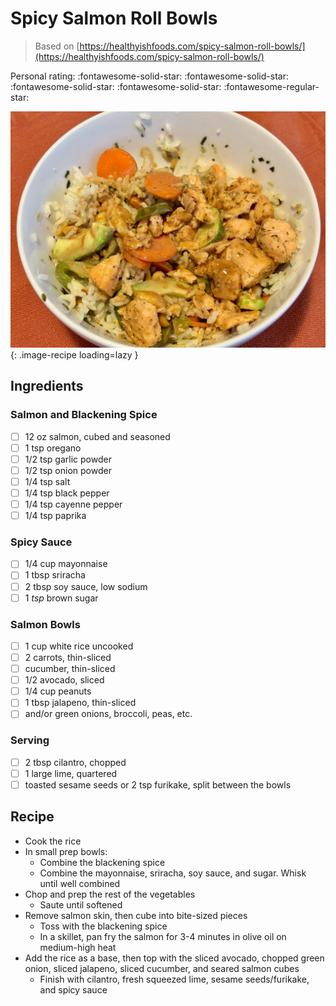# Spicy Salmon Roll Bowls

> Based on [https://healthyishfoods.com/spicy-salmon-roll-bowls/](https://healthyishfoods.com/spicy-salmon-roll-bowls/)

<!-- {cts} rating=4; (User can specify rating on scale of 1-5) -->

Personal rating: :fontawesome-solid-star: :fontawesome-solid-star: :fontawesome-solid-star: :fontawesome-solid-star: :fontawesome-regular-star:

<!-- {cte} -->

<!-- {cts} name_image=spicy_salmon_roll_bowls.jpeg; (User can specify image name) -->

![spicy_salmon_roll_bowls.jpeg](./spicy_salmon_roll_bowls.jpeg){: .image-recipe loading=lazy }

<!-- {cte} -->

## Ingredients

### Salmon and Blackening Spice

- [ ] 12 oz salmon, cubed and seasoned
- [ ] 1 tsp oregano
- [ ] 1/2 tsp garlic powder
- [ ] 1/2 tsp onion powder
- [ ] 1/4 tsp salt
- [ ] 1/4 tsp black pepper
- [ ] 1/4 tsp cayenne pepper
- [ ] 1/4 tsp paprika

### Spicy Sauce

- [ ] 1/4 cup mayonnaise
- [ ] 1 tbsp sriracha
- [ ] 2 tbsp soy sauce, low sodium
- [ ] 1 *tsp* brown sugar

### Salmon Bowls

- [ ] 1 cup white rice uncooked
- [ ] 2 carrots, thin-sliced
- [ ] cucumber, thin-sliced
- [ ] 1/2 avocado, sliced
- [ ] 1/4 cup peanuts
- [ ] 1 tbsp jalapeno, thin-sliced
- [ ] and/or green onions, broccoli, peas, etc.

### Serving

- [ ] 2 tbsp cilantro, chopped
- [ ] 1 large lime, quartered
- [ ] toasted sesame seeds or 2 tsp furikake, split between the bowls

## Recipe

- Cook the rice
- In small prep bowls:
    - Combine the blackening spice
    - Combine the mayonnaise, sriracha, soy sauce, and sugar. Whisk until well combined
- Chop and prep the rest of the vegetables
    - Saute until softened
- Remove salmon skin, then cube into bite-sized pieces
    - Toss with the blackening spice
    - In a skillet, pan fry the salmon for 3-4 minutes in olive oil on medium-high heat
- Add the rice as a base, then top with the sliced avocado, chopped green onion, sliced jalapeno, sliced cucumber, and seared salmon cubes
    - Finish with cilantro, fresh squeezed lime, sesame seeds/furikake, and spicy sauce

